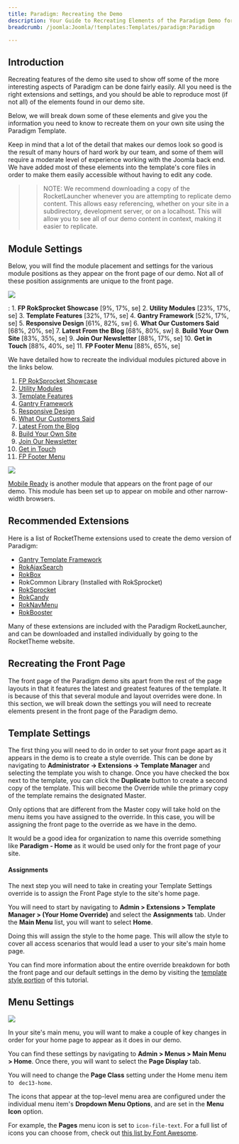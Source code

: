 ```yaml
---
title: Paradigm: Recreating the Demo
description: Your Guide to Recreating Elements of the Paradigm Demo for Joomla
breadcrumb: /joomla:Joomla/!templates:Templates/paradigm:Paradigm

---
```


Introduction
-----

Recreating features of the demo site used to show off some of the more interesting aspects of Paradigm can be done fairly easily. All you need is the right extensions and settings, and you should be able to reproduce most (if not all) of the elements found in our demo site. 

Below, we will break down some of these elements and give you the information you need to know to recreate them on your own site using the Paradigm Template.

Keep in mind that a lot of the detail that makes our demos look so good is the result of many hours of hard work by our team, and some of them will require a moderate level of experience working with the Joomla back end. We have added most of these elements into the template's core files in order to make them easily accessible without having to edit any code.

>> NOTE: We recommend downloading a copy of the RocketLauncher whenever you are attempting to replicate demo content. This allows easy referencing, whether on your site in a subdirectory, development server, or on a localhost. This will allow you to see all of our demo content in context, making it easier to replicate.

Module Settings
-----


Below, you will find the module placement and settings for the various module positions as they appear on the front page of our demo. Not all of these position assignments are unique to the front page.

![][Paradigm2]

:   1. **FP RokSprocket Showcase**  [9%, 17%, se]
    2. **Utility Modules**  [23%, 17%, se]
    3. **Template Features**  [32%, 17%, se]
    4. **Gantry Framework**  [52%, 17%, se]
    5. **Responsive Design**  [61%, 82%, sw]
    6. **What Our Customers Said**  [68%, 20%, se]
    7. **Latest From the Blog**  [68%, 80%, sw]
    8. **Build Your Own Site**  [83%, 35%, se]
    9. **Join Our Newsletter**  [88%, 17%, se]
    10. **Get in Touch**  [88%, 40%, se]
    11. **FP Footer Menu**  [88%, 65%, se]

We have detailed how to recreate the individual modules pictured above in the links below.

1. [FP RokSprocket Showcase][module1]
2. [Utility Modules][module2]
3. [Template Features][module3]
4. [Gantry Framework][module5]
5. [Responsive Design][module6]
6. [What Our Customers Said][module7]
7. [Latest From the Blog][module8]
8. [Build Your Own Site][module9]
9. [Join Our Newsletter][module10]
10. [Get in Touch][module11]
11. [FP Footer Menu][module12]

![][demo11]

[Mobile Ready][module4] is another module that appears on the front page of our demo. This module has been set up to appear on mobile and other narrow-width browsers.

Recommended Extensions
-----

Here is a list of RocketTheme extensions used to create the demo version of Paradigm:

* [Gantry Template Framework][gantry]
* [RokAjaxSearch][rokajaxsearch]
* [RokBox][rokbox]
* RokCommon Library (Installed with RokSprocket)
* [RokSprocket][roksprocket]
* [RokCandy][rokcandy]
* [RokNavMenu][roknavmenu]
* [RokBooster][rokbooster]

Many of these extensions are included with the Paradigm RocketLauncher, and can be downloaded and installed individually by going to the RocketTheme website.

Recreating the Front Page
-----

The front page of the Paradigm demo sits apart from the rest of the page layouts in that it features the latest and greatest features of the template. It is because of this that several module and layout overrides were done. In this section, we will break down the settings you will need to recreate elements present in the front page of the Paradigm demo.

Template Settings
-----

The first thing you will need to do in order to set your front page apart as it appears in the demo is to create a style override. This can be done by navigating to **Administrator -> Extensions -> Template Manager** and selecting the template you wish to change.  Once you have checked the box next to the template, you can click the **Duplicate** button to create a second copy of the template. This will become the Override while the primary copy of the template remains the designated Master.

Only options that are different from the Master copy will take hold on the menu items you have assigned to the override. In this case, you will be assigning the front page to the override as we have in the demo.

It would be a good idea for organization to name this override something like **Paradigm - Home** as it would be used only for the front page of your site.

#### Assignments

The next step you will need to take in creating your Template Settings override is to assign the Front Page style to the site's home page. 

You will need to start by navigating to **Admin > Extensions > Template Manager > (Your Home Override)** and select the **Assignments** tab. Under the **Main Menu** list, you will want to select **Home**.

Doing this will assign the style to the home page. This will allow the style to cover all access scenarios that would lead a user to your site's main home page.

You can find more information about the entire override breakdown for both the front page and our default settings in the demo by visiting the [template style portion][demooverride] of this tutorial.

Menu Settings
-----

![][mainmenu]

In your site's main menu, you will want to make a couple of key changes in order for your home page to appear as it does in our demo.

You can find these settings by navigating to **Admin > Menus > Main Menu > Home**. Once there, you will want to select the **Page Display** tab.

You will need to change the **Page Class** setting under the Home menu item to ` dec13-home`.

The icons that appear at the top-level menu area are configured under the individual menu item's **Dropdown Menu Options**, and are set in the **Menu Icon** option.

For example, the **Pages** menu icon is set to `icon-file-text`. For a full list of icons you can choose from, check out [this list by Font Awesome][icons].

[gantry]: http://gantry-framework.org/download
[rokajaxsearch]: http://www.rockettheme.com/joomla/extensions/rokajaxsearch
[rokbox]: http://www.rockettheme.com/joomla/extensions/rokbox
[roksprocket]: http://www.rockettheme.com/joomla/extensions/roksprocket
[Paradigm2]: assets/paradigm2.jpeg
[demooverride]: demo_override.md
[roknavmenu]: http://www.rockettheme.com/joomla/extensions/roknavmenu
[rokbooster]: http://www.rockettheme.com/joomla/extensions/rokbooster
[rokcandy]: http://www.rockettheme.com/joomla/extensions/rokcandy
[module1]: demo_module_1.md
[module2]: demo_module_2.md
[module3]: demo_module_3.md
[module4]: demo_module_4.md
[module5]: demo_module_5.md
[module6]: demo_module_6.md
[module7]: demo_module_7.md
[module8]: demo_module_8.md
[module9]: demo_module_9.md
[module10]: demo_module_10.md
[module11]: demo_module_11.md
[module12]: demo_module_12.md
[module13]: demo_module_13.md
[mainmenu]: assets/menu_1.jpg
[icons]: http://fortawesome.github.io/Font-Awesome/icons/
[article]: assets/article.jpg
[demo11]: assets/demo_10.jpeg
